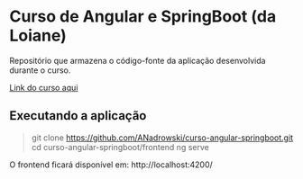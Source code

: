 # Curso de Angular e SpringBoot (da Loiane)

Repositório que armazena o código-fonte da aplicação desenvolvida durante o curso.

[Link do curso aqui](https://www.youtube.com/watch?v=qJnjz8FIs6Q&list=PLGxZ4Rq3BOBpwaVgAPxTxhdX_TfSVlTcY)

## Executando a aplicação

> git clone https://github.com/ANadrowski/curso-angular-springboot.git
> cd curso-angular-springboot/frontend
> ng serve

O frontend ficará disponível em: http://localhost:4200/


